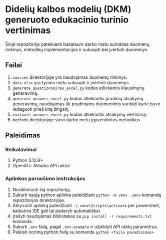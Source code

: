 # Didelių kalbos modelių (DKM) generuoto edukacinio turinio vertinimas
Šioje repozitorije pateikiami bakalauro darbo metu surinktas duomenų rinkinys, metodikų implementacijos ir sukaupti bei įvertinti duomenys

## Failai
1. `sources` direktorijoje yra naudojamas duomenų rinkinys.
2. `data.xlsx` yra tyrimo metu sukaupti ir įvertinti duomenys.
3. `generate_questionnaires_excel.py` kodas atliekantis klausimynų generavimą.
4. `generate_answers_excel.py` kodas atliekantis pradinių atsakymų generavimą, naudojamas tik pradiniams duomenimis surinkti kurie buvo redaguoti prieš kitą žingsnį.
5. `evaluate_answers_excel.py` kodas atliekantis atsakymų vertinimą.
6. `methods` direktorijoje stovi darbo metu įgyvendintos metodikos

## Paleidimas
### Reikalavimai
1. Python 3.12.6+
2. OpenAI ir Alibaba API raktai

### Aplinkos paruošimo instrukcijos
1. Nusiklonuoti šią repozitoriją.
2. Sukurti naują python aplinka paleidžiant `python -m venv .venv` komandą repozitorijos direktorijoje.
3. Aktyvuoti aplinką paleidžiant `.\.venv\Scripts\activate` per powershell, kaikurios IDE gali tai padaryti automatiškai.
4. Įrašyti naudojamas bibliotekas su `pip install -r requirements.txt` komanda.
5. Sukurti `.env` failą, pagal `.env.example` ir užpildyti API raktų parametrus.
6. Paleisti norimą python failą su komanda `python <failo pavadinimas>`
